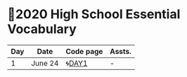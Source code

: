 # 🌿2020 High School Essential Vocabulary


|Day|Date|Code page|Assts.|
|--------|---------------|---------------|---------------|
|1|June 24|🌀[DAY1](https://Jay7442-2020-VOCA-Day1.hf.space)|-|
